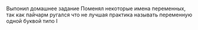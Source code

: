 Выпонил домашнее задание
Поменял некоторые имена переменных, так как пайчарм ругался что не лучшая практика называть переменную одной буквой типо l
